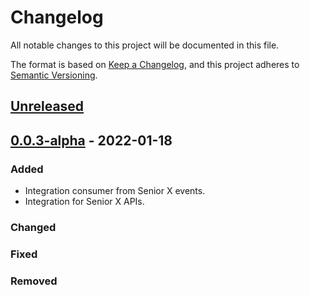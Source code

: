 # Changelog

All notable changes to this project will be documented in this file.

The format is based on [Keep a Changelog](https://keepachangelog.com/en/1.0.0/),
and this project adheres to [Semantic Versioning](https://semver.org/spec/v2.0.0.html).

## [Unreleased]

## [0.0.3-alpha] - 2022-01-18

### Added

-   Integration consumer from Senior X events.
-   Integration for Senior X APIs.

### Changed

### Fixed

### Removed

[Unreleased]: https://github.com/dev-senior-com-br/seniorx-http-camel-api/compare/0.0.3-alpha...HEAD

[0.0.3-alpha]: https://github.com/dev-senior-com-br/seniorx-http-camel-api/compare/7e1c165180f0b6970e3f124e6dbe0b9f0f828a8f...0.0.3-alpha
